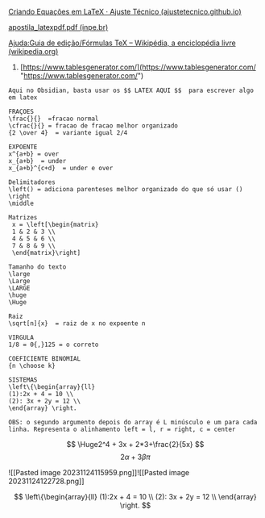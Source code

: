[Criando Equações em LaTeX · Ajuste Técnico (ajustetecnico.github.io)](https://ajustetecnico.github.io/blog/2018/09/19/equacoes-latex/)

[apostila_latexpdf.pdf (inpe.br)](http://www.lac.inpe.br/~margarete/download/MET200-0/apostila_latexpdf.pdf)

[Ajuda:Guia de edição/Fórmulas TeX – Wikipédia, a enciclopédia livre (wikipedia.org)](https://pt.wikipedia.org/wiki/Ajuda:Guia_de_edi%C3%A7%C3%A3o/F%C3%B3rmulas_TeX)

1. [https://www.tablesgenerator.com/](https://www.tablesgenerator.com/ "https://www.tablesgenerator.com/")


```
Aqui no Obsidian, basta usar os $$ LATEX AQUI $$  para escrever algo em latex

FRAÇOES
\frac{}{}  =fracao normal
\cfrac{}{} = fracao de fracao melhor organizado
{2 \over 4}  = variante igual 2/4

EXPOENTE
x^{a+b} = over
x_{a+b}  = under
x_{a+b}^{c+d}  = under e over

Delimitadores
\left() = adiciona parenteses melhor organizado do que só usar ()
\right
\middle

Matrizes
 x = \left[\begin{matrix}
 1 & 2 & 3 \\
 4 & 5 & 6 \\
 7 & 8 & 9 \\
 \end{matrix}\right]

Tamanho do texto
\large
\Large
\LARGE
\huge
\Huge

Raiz 
\sqrt[n]{x}  = raiz de x no expoente n

VIRGULA
1/8 = 0{,}125 = o correto

COEFICIENTE BINOMIAL
{n \choose k}

SISTEMAS
\left\{\begin{array}{ll}
(1):2x + 4 = 10 \\
(2): 3x + 2y = 12 \\
\end{array} \right.

OBS: o segundo argumento depois do array é L minúsculo e um para cada linha. Representa o alinhamento left = l, r = right, c = center

```

$$
\Huge2^4 + 3x + 2*3+\frac{2}{5x}
$$
$$
2\alpha +3\beta \pi
$$

![[Pasted image 20231124115959.png]]![[Pasted image 20231124122728.png]]

$$
\left\{\begin{array}{ll}
(1):2x + 4 = 10 \\
(2): 3x + 2y = 12 \\
\end{array} \right.
$$
